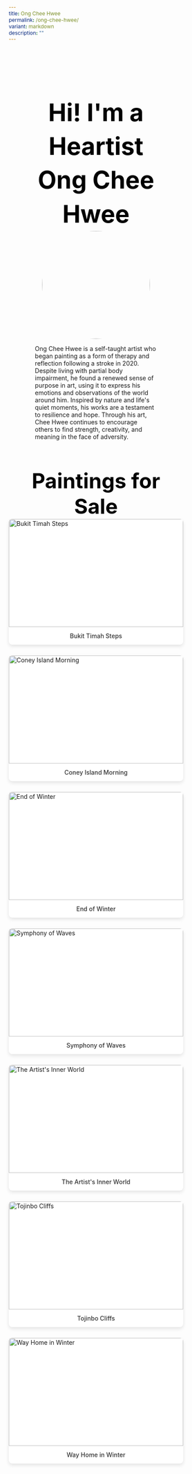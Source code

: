 ```yaml
---
title: Ong Chee Hwee
permalink: /ong-chee-hwee/
variant: markdown
description: ""
---
```

<style>
    @import url('https://fonts.googleapis.com/css2?family=Inter:wght@100..900&display=swap');
    * {
        margin: 0%;
        padding: 0;
        box-sizing: border-box;
        font-family: "Inter", sans-serif;
    }
    .bp-container {
        max-width: 1280px;
        width: 100%;
    }
    .has-float-btns {
        display: none;
    }
    html {
        width: 100% !important;
    }
    .col.is-offset-2,
    .col.is-offset-2-tablet {
        margin-left: 0% !important;
        width: 100% !important;
    }
    body .col.is-8, 
    body .col.is-8-tablet {
        width: 100% !important;
        margin-left: 0% !important;
    }
    body .content h1, 
    body .content h2,
    body .content h3, 
    body .content h4, 
    body .content h5 {
        color: black !important;
    }
    .hero {
        padding: 30px 0px;
        margin-top: -20px;
        width: 70%;
        margin: auto;
    }
    .hero_img {
        width: 250px !important;
        height: 250px !important;
        border-radius: 50%;
        object-fit: cover;
        object-position: top;
        display: block;
        margin: 0 auto;
    }
    .hero .canvass {
        width: 90%;
    }
    .bp-section-pagetitle {
        display: none;
    }
    .bp-section {
        padding: 0px !important;
    }
    .images_grid { 
        display: grid; 
        grid-template-columns: repeat(auto-fit, minmax(250px, 1fr));
        gap: 25px;
    }
    .images_grid > img {
        width: auto !important;
        height: auto !important;
    }
    /* This ensures the rule only applies to direct img children of images_grid, not those inside painting_item */
    /* General */
    body .canvass {
        width: 100%;
        margin-left: auto;
        margin-right: auto;
    }
    .relative {
        position: relative;
    }
    .text-end {
        text-align: end;
    }
    .text-center {
        text-align: center;
    }
    .main_heading {
        font-size: 3.5rem;
        line-height: 1.4;
        color: black !important;
    }
    .main_heading2 {
        font-size: 3rem;
        margin-top: 0 !important;
        color: black !important;
    }
    .section {
        padding: 70px 0px;
    }
    .button {
        background: white;
        border: 1.99px solid rgba(0, 0, 0, 1);
        border-radius: 20px;
        padding: 12.5px 30px;
        width: 45%;
        transition: 0.2s all ease;
        cursor: pointer;
    }
    .button:hover {
        background: black;
        color: white;
    }
    .flex {
        display: flex;
    }
    .justify-between {
        justify-content: space-between;
    }
    .bold {
        font-weight: bold;
    }
    .mt-5 {
        margin-top: 20px;
    }
    .relative {
        position: relative;
    }
    .bg_gray {
        background-color: rgba(244, 244, 244, 1);
    }
    .text-gray {
        color: rgb(78, 78, 78);
    }
    @media (max-width: 800px) {
        .images_grid {
            display: grid;
            grid-template-columns: repeat(auto-fit, minmax(150px, 1fr));
            gap: 15px;
        }
        .hero {
            width: 100%;
        }
        .hero_img {
            width: 250px !important;
            height: 250px !important;
            border-radius: 50%;
            object-fit: cover;
            object-position: top;
            display: block;
            margin: 0 auto;
        }
        body .canvass {
            width: 90% !important;
            margin-left: auto;
            margin-right: auto;
        }
        .main_heading2 {
            font-size: 2rem;
        }
    }
    .hero h1 {
        color: black !important;
        font-weight: bold;
    }
    .bp-container .row {
        width: 100%;
        margin-left: 0% !important;
        margin-right: 0% !important;
    }
    .painting_item {
        border-radius: 8px;
        overflow: hidden;
        box-shadow: 0 4px 8px rgba(0,0,0,0.1);
        transition: transform 0.3s ease, box-shadow 0.3s ease;
        background: white;
    }
    .painting_item:hover {
        transform: translateY(-5px);
        box-shadow: 0 6px 12px rgba(0,0,0,0.15);
    }
    .painting_item a {
        text-decoration: none;
        color: inherit;
        display: block;
    }
    .painting_item img {
        width: 100% !important;
        height: 250px !important;
        object-fit: cover;
        object-position: top;
        display: block;
    }
    .painting_title {
        padding: 12px;
        text-align: center;
        font-weight: 500;
        color: #333;
        margin: 0;
    }
</style>
<section style="width: 100%">
    <div class="canvass">
        <section class="hero">
            <h1 class="text-center main_heading">Hi! I'm a Heartist<br>Ong Chee Hwee</h1>
            <img class="hero_img" src="https://i.ibb.co/DfKXY89t/Ong-Chee-Hwee.jpg">
            <p>Ong Chee Hwee is a self-taught artist who began painting as a form of therapy and reflection following a stroke in 2020. Despite living with partial body impairment, he found a renewed sense of purpose in art, using it to express his emotions and observations of the world around him. Inspired by nature and life's quiet moments, his works are a testament to resilience and hope. Through his art, Chee Hwee continues to encourage others to find strength, creativity, and meaning in the face of adversity.</p>
        </section>
        <section style="width: 100%; padding-top: 20px;">
            <div class="canvass">
                <h2 class="text-center main_heading2">Paintings for Sale<br></h2>
                <div class="paintings_grid images_grid">
                    <div class="painting_item">
                        <a href="https://shop.shapinghearts.cdc.gov.sg/products/bukit-timah-steps" target="_blank">
                            <img alt="Bukit Timah Steps" src="https://i.ibb.co/zh7hXmWg/ONGCH-001-Bukit-Timah-Steps-400-W-x-500-H-x-20-Dmm.jpg" title="Bukit Timah Steps">
                            <p class="painting_title">Bukit Timah Steps</p>
                        </a>
                    </div>
                    <div class="painting_item">
                        <a href="https://shop.shapinghearts.cdc.gov.sg/products/coney-island-morning" target="_blank">
                            <img alt="Coney Island Morning" src="https://i.ibb.co/rG5DtsWP/ONGCH-002-Coney-Island-Morning-500-W-x-400-H-x-20-Dmm.jpg" title="Coney Island Morning">
                            <p class="painting_title">Coney Island Morning</p>
                        </a>
                    </div>
                    <div class="painting_item">
                        <a href="https://shop.shapinghearts.cdc.gov.sg/products/end-of-winter" target="_blank">
                            <img alt="End of Winter" src="https://i.ibb.co/KcdLxYRr/ONGCH-003-End-of-Winter-400-W-x-500-H-x-20-Dmm.jpg" title="End of Winter">
                            <p class="painting_title">End of Winter</p>
                        </a>
                    </div>
                    <div class="painting_item">
                        <a href="https://shop.shapinghearts.cdc.gov.sg/products/symphony-of-waves" target="_blank">
                            <img alt="Symphony of Waves" src="https://i.ibb.co/gMBHt19q/ONGCH-004-Symphony-of-Waves-460-W-x-460-H-x-20-Dmm.jpg" title="Symphony of Waves">
                            <p class="painting_title">Symphony of Waves</p>
                        </a>
                    </div>
                    <div class="painting_item">
                        <a href="https://shop.shapinghearts.cdc.gov.sg/products/the-artists-inner-world" target="_blank">
                            <img alt="The Artist's Inner World" src="https://i.ibb.co/mFBBFG1W/ONGCH-005-The-Artist-s-Inner-World-550-W-x-550-H-x-40-Dmm.jpg" title="The Artist's Inner World">
                            <p class="painting_title">The Artist's Inner World</p>
                        </a>
                    </div>
                    <div class="painting_item">
                        <a href="https://shop.shapinghearts.cdc.gov.sg/products/tojinbo-cliffs" target="_blank">
                            <img alt="Tojinbo Cliffs" src="https://i.ibb.co/hFHF2Th9/ONGCH-006-Tojinbo-Cliffs-400-W-x-500-H-x-20-Dmm.jpg" title="Tojinbo Cliffs">
                            <p class="painting_title">Tojinbo Cliffs</p>
                        </a>
                    </div>
                    <div class="painting_item">
                        <a href="https://shop.shapinghearts.cdc.gov.sg/products/way-home-in-winter" target="_blank">
                            <img alt="Way Home in Winter" src="https://i.ibb.co/0Rk7SPxg/ONGCH-007-Way-Home-in-Winter-500-W-x-400-H-x-20-Dmm.jpg" title="Way Home in Winter">
                            <p class="painting_title">Way Home in Winter</p>
                        </a>
                    </div>
                </div>
            </div>
        </section>
    </div>
</section>
